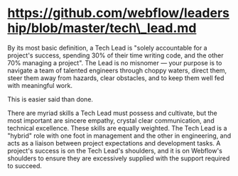 # https://github.com/webflow/leadership/blob/master/tech\_lead.md

By its most basic definition, a Tech Lead is "solely accountable for a project's success, spending 30% of their time writing code, and the other 70% managing a project". The Lead is no misnomer — your purpose is to navigate a team of talented engineers through choppy waters, direct them, steer them away from hazards, clear obstacles, and to keep them well fed with meaningful work.

This is easier said than done.

There are myriad skills a Tech Lead must possess and cultivate, but the most important are sincere empathy, crystal clear communication, and technical excellence. These skills are equally weighted. The Tech Lead is a "hybrid" role with one foot in management and the other in engineering, and acts as a liaison between project expectations and development tasks. A project's success is on the Tech Lead's shoulders, and it is on Webflow's shoulders to ensure they are excessively supplied with the support required to succeed.

